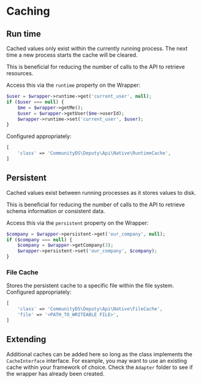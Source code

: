 # Caching

## Run time

Cached values only exist within the currently running process.
The next time a new process starts the cache will be cleared.

This is beneficial for reducing the number of calls to the API to retrieve resources.

Access this via the `runtime` property on the Wrapper:

```php
$user = $wrapper->runtime->get('current_user', null);
if ($user === null) {
    $me = $wrapper->getMe();
    $user = $wrapper->getUser($me->userId);
    $wrapper->runtime->set('current_user', $user);
}
```

Configured appropriately:

```php
[
    'class' => 'CommunityDS\Deputy\Api\Native\RuntimeCache',
]
```

## Persistent

Cached values exist between running processes as it stores values to disk.

This is beneficial for reducing the number of calls to the API to retrieve schema information or consistent data.

Access this via the `persistent` property on the Wrapper:

```php
$company = $wrapper->persistent->get('our_company', null);
if ($company === null) {
    $company = $wrapper->getCompany(3);
    $wrapper->persistent->set('our_company', $company);
}
```

### File Cache

Stores the persistent cache to a specific file within the file system.
Configured appropriately:

```php
[
    'class' => 'CommunityDS\Deputy\Api\Native\FileCache',
    'file' => '<PATH_TO_WRITEABLE FILE>',
]
```

## Extending

Additional caches can be added here so long as the class implements the `CacheInterface` interface.
For example, you may want to use an existing cache within your framework of choice.
Check the `Adapter` folder to see if the wrapper has already been created.
